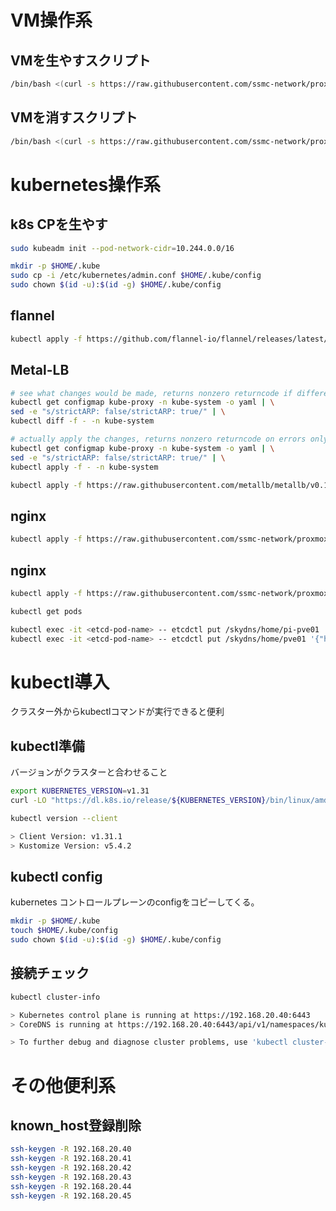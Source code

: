 # VM操作系

## VMを生やすスクリプト
```sh
/bin/bash <(curl -s https://raw.githubusercontent.com/ssmc-network/proxmox-cloudinit-ubuntu-pi/refs/heads/main/vm-setup/mv-setup-kubernetes.sh)
```

## VMを消すスクリプト
```sh
/bin/bash <(curl -s https://raw.githubusercontent.com/ssmc-network/proxmox-cloudinit-ubuntu-pi/refs/heads/main/vm-setup/mv-destroy.sh)
```

# kubernetes操作系

## k8s CPを生やす
```sh
sudo kubeadm init --pod-network-cidr=10.244.0.0/16

mkdir -p $HOME/.kube
sudo cp -i /etc/kubernetes/admin.conf $HOME/.kube/config
sudo chown $(id -u):$(id -g) $HOME/.kube/config
```

## flannel
```sh
kubectl apply -f https://github.com/flannel-io/flannel/releases/latest/download/kube-flannel.yml
```

## Metal-LB
```sh
# see what changes would be made, returns nonzero returncode if different
kubectl get configmap kube-proxy -n kube-system -o yaml | \
sed -e "s/strictARP: false/strictARP: true/" | \
kubectl diff -f - -n kube-system

# actually apply the changes, returns nonzero returncode on errors only
kubectl get configmap kube-proxy -n kube-system -o yaml | \
sed -e "s/strictARP: false/strictARP: true/" | \
kubectl apply -f - -n kube-system
```

```sh
kubectl apply -f https://raw.githubusercontent.com/metallb/metallb/v0.14.8/config/manifests/metallb-native.yaml
```

## nginx
```sh
kubectl apply -f https://raw.githubusercontent.com/ssmc-network/proxmox-cloudinit-ubuntu-pi/refs/heads/main/manifests/nginx.yaml
```

## nginx
```sh
kubectl apply -f https://raw.githubusercontent.com/ssmc-network/proxmox-cloudinit-ubuntu-pi/refs/heads/main/manifests/coredns-etcd.yaml
```

```sh
kubectl get pods
```


```sh
kubectl exec -it <etcd-pod-name> -- etcdctl put /skydns/home/pi-pve01 '{"host":"192.168.20.20"}'
kubectl exec -it <etcd-pod-name> -- etcdctl put /skydns/home/pve01 '{"host":"192.168.20.3"}'
```

# kubectl導入
クラスター外からkubectlコマンドが実行できると便利

## kubectl準備
バージョンがクラスターと合わせること
```sh
export KUBERNETES_VERSION=v1.31
curl -LO "https://dl.k8s.io/release/${KUBERNETES_VERSION}/bin/linux/amd64/kubectl"
```

```sh
kubectl version --client

> Client Version: v1.31.1
> Kustomize Version: v5.4.2
```


## kubectl config
kubernetes コントロールプレーンのconfigをコピーしてくる。
```sh
mkdir -p $HOME/.kube
touch $HOME/.kube/config
sudo chown $(id -u):$(id -g) $HOME/.kube/config
```

## 接続チェック
```sh
kubectl cluster-info

> Kubernetes control plane is running at https://192.168.20.40:6443
> CoreDNS is running at https://192.168.20.40:6443/api/v1/namespaces/kube-system/services/kube-dns:dns/proxy

> To further debug and diagnose cluster problems, use 'kubectl cluster-info dump'.
```


# その他便利系

## known_host登録削除
```sh
ssh-keygen -R 192.168.20.40
ssh-keygen -R 192.168.20.41
ssh-keygen -R 192.168.20.42
ssh-keygen -R 192.168.20.43
ssh-keygen -R 192.168.20.44
ssh-keygen -R 192.168.20.45
```


